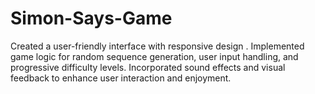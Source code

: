 # Simon-Says-Game

Created a user-friendly interface with responsive design .
Implemented game logic for random sequence generation, user input handling, and progressive difficulty levels.
Incorporated sound effects and visual feedback to enhance user interaction and enjoyment.
